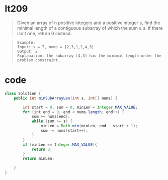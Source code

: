 # lt209
> Given an array of n positive integers and a positive integer s, find the minimal length of a contiguous subarray of which the sum ≥ s. If there isn't one, return 0 instead.

>     Example: 
>     Input: s = 7, nums = [2,3,1,2,4,3]
>     Output: 2
>     Explanation: the subarray [4,3] has the minimal length under the problem constraint.


# code
```java
class Solution {
    public int minSubArrayLen(int s, int[] nums) {

        int start = 0, sum = 0, minLen = Integer.MAX_VALUE;
        for (int end = 0; end < nums.length; end++) {
            sum += nums[end];
            while (sum >= s) {
                minLen = Math.min(minLen, end - start + 1);
                sum -= nums[start++];
            }
        }
        if (minLen == Integer.MAX_VALUE){
            return 0;
        }
        return minLen;
    
    }
}
```